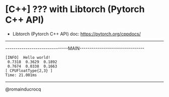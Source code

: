 # [C++] ??? with Libtorch (Pytorch C++ API)

- Libtorch (Pytorch C++ API) doc: https://pytorch.org/cppdocs/

****

-------------------------------MAIN--------------------------------

```
[INFO]  Hello world!
 0.7318  0.3629  0.1892
 0.7674  0.0338  0.1663
[ CPUFloatType{2,3} ]
Time: 21.001ms
```

****

@romainducrocq
